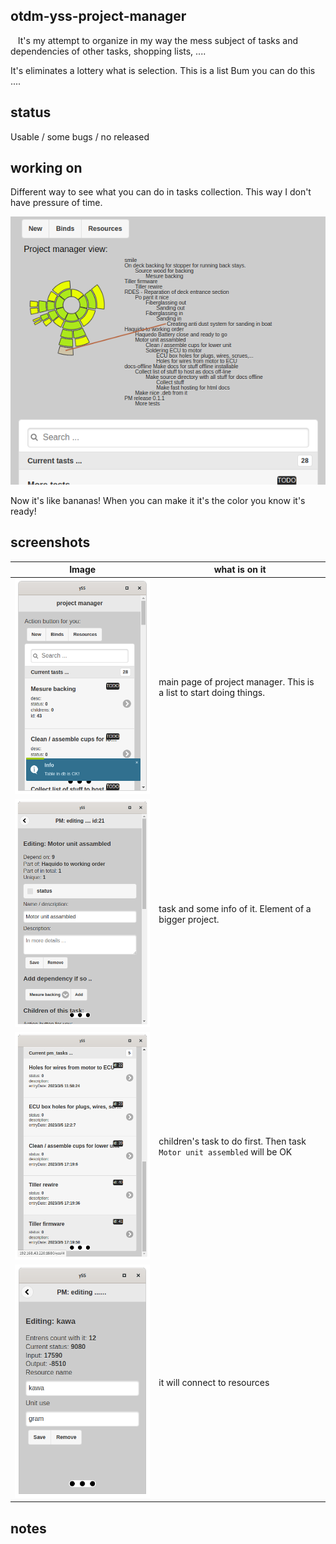 ## otdm-yss-project-manager

   It's my attempt to organize in my way the mess subject of tasks and dependencies of other tasks, shopping lists, ....  

It's eliminates a lottery what is selection. This is a list Bum you can do this ....

## status

Usable / some bugs / no released



## working on

Different way to see what you can do in tasks collection. This way I don't have pressure of time. 

![](./ss_piGant.png)

Now it's like bananas! When you can make it it's the color you know it's ready!





## screenshots

| Image                        | what is on it                                                            |
| ---------------------------- | ------------------------------------------------------------------------ |
| ![](./ss_main_menu.png)      | main page of project manager. This is a list to start doing things.      |
| ![](./ss_task_basic.png)     | task and some info of it. Element of a bigger project.                   |
| ![](./ss_children_tasks.png) | children's task to do first. Then task `Motor unit assembled` will be OK |
| ![](./ss_resources.png)      | it will connect to resources                                             |

## notes
